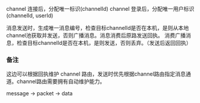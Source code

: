 channel 连接后，分配唯一标识(channelId)
channel 登录后，分配唯一用户标识(channelId, userId)

消息发送时，生成唯一消息编号，检查目标channelId是否在本机，是则从本地channel池获取并发送，否则广播消息。消息消费后原路发送回执。
消费广播消息，检查目标channelId是否在本机，是则发送，否则丢弃。（发送后返回回执）

### 备注

这边可以根据回执维护 channel 路由，发送时优先根据channel路由指定消息通道。channel路由需要拥有自动维护能力。

message -> packet -> data

